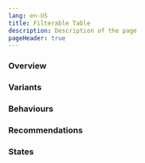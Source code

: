 ```yaml
---
lang: en-US
title: Filterable Table
description: Description of the page
pageHeader: true
---
```


### Overview

### Variants

### Behaviours

### Recommendations

### States